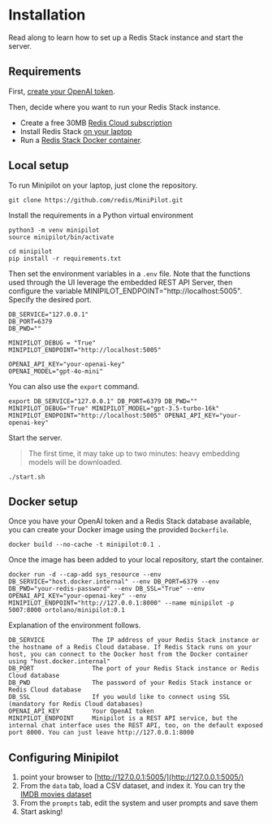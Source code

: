 # Installation

Read along to learn how to set up a Redis Stack instance and start the server.

## Requirements

First, [create your OpenAI token](https://platform.openai.com/docs/quickstart). 

Then, decide where you want to run your Redis Stack instance.

- Create a free 30MB [Redis Cloud subscription](https://redis.io/try-free/)
- Install Redis Stack [on your laptop](https://redis.io/docs/latest/operate/oss_and_stack/install/install-stack/)
- Run a [Redis Stack Docker container](https://redis.io/docs/latest/operate/oss_and_stack/install/install-stack/docker/). 


## Local setup

To run Minipilot on your laptop, just clone the repository.

```commandline
git clone https://github.com/redis/MiniPilot.git
```

Install the requirements in a Python virtual environment

```commandline
python3 -m venv minipilot
source minipilot/bin/activate

cd minipilot
pip install -r requirements.txt
```

Then set the environment variables in a `.env` file. Note that the functions used through the UI leverage the embedded REST API Server, then configure the variable MINIPILOT_ENDPOINT="http://localhost:5005". Specify the desired port.

```commandline
DB_SERVICE="127.0.0.1"
DB_PORT=6379
DB_PWD=""

MINIPILOT_DEBUG = "True"
MINIPILOT_ENDPOINT="http://localhost:5005"

OPENAI_API_KEY="your-openai-key"
OPENAI_MODEL="gpt-4o-mini"
```

You can also use the `export` command.

```commandline
export DB_SERVICE="127.0.0.1" DB_PORT=6379 DB_PWD="" MINIPILOT_DEBUG="True" MINIPILOT_MODEL="gpt-3.5-turbo-16k" MINIPILOT_ENDPOINT="http://localhost:5005" OPENAI_API_KEY="your-openai-key"
```

Start the server. 

> The first time, it may take up to two minutes: heavy embedding models will be downloaded.

```
./start.sh
```

## Docker setup

Once you have your OpenAI token and a Redis Stack database available, you can create your Docker image using the provided `Dockerfile`.

```commandline
docker build --no-cache -t minipilot:0.1 .
```

Once the image has been added to your local repository, start the container.

```commandline
docker run -d --cap-add sys_resource --env DB_SERVICE="host.docker.internal" --env DB_PORT=6379 --env DB_PWD="your-redis-password" --env DB_SSL="True" --env OPENAI_API_KEY="your-openai-key" --env MINIPILOT_ENDPOINT="http://127.0.0.1:8000" --name minipilot -p 5007:8000 ortolano/minipilot:0.1
```

Explanation of the environment follows.

```commandline
DB_SERVICE             The IP address of your Redis Stack instance or the hostname of a Redis Cloud database. If Redis Stack runs on your host, you can connect to the Docker host from the Docker container using "host.docker.internal"
DB_PORT                The port of your Redis Stack instance or Redis Cloud database
DB_PWD                 The password of your Redis Stack instance or Redis Cloud database
DB_SSL                 If you would like to connect using SSL (mandatory for Redis Cloud databases)
OPENAI_API_KEY         Your OpenAI token
MINIPILOT_ENDPOINT     Minipilot is a REST API service, but the internal chat interface uses the REST API, too, on the default exposed port 8000. You can just leave http://127.0.0.1:8000
```

## Configuring Minipilot

1. point your browser to [http://127.0.0.1:5005/](http://127.0.0.1:5005/)
2. From the `data` tab, load a CSV dataset, and index it. You can try the [IMDB movies dataset](https://www.kaggle.com/datasets/ashpalsingh1525/imdb-movies-dataset)
3. From the `prompts` tab, edit the system and user prompts and save them
4. Start asking!